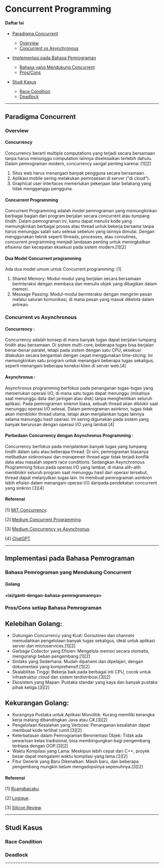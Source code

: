 # Concurrent Programming

#### Daftar Isi

- [Paradigma Concurrent](#paradigma-concurrent)

  - [Overview](#overview)
  - [Concurrent vs Asynchronous](#concurrent-vs-asynchronous)

- [Implementasi pada Bahasa Pemrograman](#implementasi-pada-bahasa-pemrograman)

  - [Bahasa yang Mendukung Concurrent](#bahasa-pemrograman-yang-mendukung-concurrent)
  - [Pros/Cons](#proscons-setiap-bahasa-pemrograman)

- [Studi Kasus](#studi-kasus)

  - [Race Condition](#race-condition)
  - [Deadlock](#deadlock)

---

## Paradigma Concurrent

### Overview

#### Concurrency
Concurrency berarti multiple computations yang terjadi secara bersamaan tanpa harus menunggu computation lainnya diselesaikan terlebih dahulu. Dalam pemrograman modern, concurrency sangat penting karena: [1][2]

1. Situs web harus menangani banyak pengguna secara bersamaan.
2. Aplikasi mobile sering melakukan pemrosesan di server ("di cloud").
3. Graphical user interfaces memerlukan pekerjaan latar belakang yang tidak mengganggu pengguna.

#### Concurrent Programming 
Concurrent Programming adalah model pemrograman yang memungkinkan berbagai bagian dari program berjalan secara concurrent atau tumpang tindih. Dalam pemrograman ini, kamu dapat menulis kode yang memungkinkan berbagai proses atau thread untuk bekerja bersama tanpa harus menunggu salah satu selesai sebelum yang lainnya dimulai. Dengan menggunakan teknik seperti threads, processes, atau coroutines, concurrent programming menjadi landasan penting untuk meningkatkan efisiensi dan kecepatan eksekusi pada sistem modern.[1][2]

#### Dua Model Concurrent programming
Ada dua model umum untuk Concurrent programming: [1]

1. Shared Memory: Modul-modul yang berjalan secara bersamaan berinteraksi dengan membaca dan menulis objek yang dibagikan dalam memori.
2. Message Passing: Modul-modul berinteraksi dengan mengirim pesan melalui saluran komunikasi, di mana pesan yang masuk dikelola dalam antrean.

### Concurrent vs Asynchronous

#### Concurrency :
Concurrency adalah konsep di mana banyak tugas dapat berjalan tumpang tindih atau bersamaan. Di sistem multi-core, beberapa tugas bisa berjalan benar-benar paralel, tetapi pada sistem dengan satu CPU, eksekusi dilakukan secara bergantian dengan cepat menggunakan time-slicing. Ini memungkinkan satu program untuk menangani beberapa tugas sekaligus, seperti menangani beberapa koneksi klien di server web.[4]

#### Asynchronus :
Asynchronus programming berfokus pada penanganan tugas-tugas yang memerlukan operasi I/O, di mana satu tugas dapat menunggu (misalnya saat menunggu data dari jaringan atau disk) tanpa menghentikan seluruh aplikasi. Pada pemrograman sinkron biasa, sebuah thread akan diblokir saat menunggu operasi I/O selesai. Dalam pemrograman asinkron, tugas tidak akan memblokir thread utama, tetapi akan menjalankan tugas lainnya selama menunggu hasil operasi. Ini sering digunakan pada sistem yang banyak berurusan dengan operasi I/O yang lambat.[4]

#### Perbedaan Concurrency dengan Asynchronus Programming :
Concurrency berfokus pada menjalankan banyak tugas yang tumpang tindih dalam satu atau beberapa thread. Di sini, pemrograman biasanya melibatkan sinkronisasi dan manajemen thread agar tidak terjadi konflik data atau masalah seperti race conditions. Sedangkan Asynchronous Programming fokus pada operasi I/O yang lambat, di mana alih-alih memblokir seluruh program saat menunggu hasil dari operasi tersebut, thread dapat melanjutkan tugas lain. Ini membuat pemrograman asinkron lebih efisien dalam menangani operasi I/O daripada pendekatan concurrent yang sinkron.[3][4]

#### Referensi
[1] [MIT Concurrency](https://web.mit.edu/6.005/www/fa14/classes/17-concurrency/).

[2] [Medium Concurrent Programming](https://fuadydheo.medium.com/concurrent-programming-76a548cc47b).

[3] [Medium Concurrency vs Asynchronus](https://medium.com/@suryanshshrivastava_75738/concurrency-asynchronous-programming-and-multithreading-724340dec4df).

[4] [ChatGPT](https://chatgpt.com/share/66f506a8-1370-8008-95e2-7077ebbcc570)

---

## Implementasi pada Bahasa Pemrograman

### Bahasa Pemrograman yang Mendukung Concurrent

#### Golang

#### <isi/ganti-dengan-bahasa-pemrogramannya>

### Pros/Cons setiap Bahasa Pemrograman

## Kelebihan Golang:
- Dukungan Concurrency yang Kuat: Goroutines dan channels memudahkan pengelolaan banyak tugas sekaligus, ideal untuk aplikasi server dan microservices.[1]​[2]
- Garbage Collector yang Efisien: Mengelola memori secara otomatis, mengurangi beban pengembang.[1]​[2]
- Sintaks yang Sederhana: Mudah dipahami dan dipelajari, dengan dokumentasi yang komprehensif.[1]​[2]
- Skalabilitas Tinggi: Bekerja baik pada berbagai inti CPU, cocok untuk infrastruktur cloud dan sistem terdistribusi.[3]​[2]
- Ekosistem yang Mapan: Pustaka standar yang kaya dan banyak pustaka pihak ketiga.[3]​[2]

## Kekurangan Golang:
- Kurangnya Pustaka untuk Aplikasi Monolitik: Kurang memiliki kerangka kerja matang dibandingkan Java atau C#.[3]​[2]
- Pengelolaan Kesalahan yang Verbose: Penanganan kesalahan dapat membuat kode terlihat rumit.[3]​[2]
- Keterbatasan dalam Pemrograman Berorientasi Objek: Tidak ada pewarisan kelas tradisional, bisa membingungkan bagi pengembang terbiasa dengan OOP.[3]​[2]
- Waktu Kompilasi yang Lama: Meskipun lebih cepat dari C++, proyek besar dapat mengalami waktu kompilasi yang lama.[3]​[2]
- Fitur Generik yang Baru Dikenalkan: Masih baru, dan beberapa pengembang mungkin belum mengadopsinya sepenuhnya.[3]​[2]

#### Referensi

[1] [Ruangbacaku](https://www.ruangbacaku.com/detail-artikel/apa-itu-golang-kelebihan-dan-alasan-mengapa-harus-mempelajarinya).


[2] [Logique](https://www.logique.co.id/blog/2019/08/19/bahasa-pemrograman-golang/).

[3] [Silicon Review](https://thesiliconreview.com/2024/08/go-in-2024-an-in-depth-analysis-and-comparison-to-other-languages).




---

## Studi Kasus

### Race Condition

### Deadlock

---
